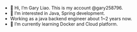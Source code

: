 - 👋 Hi, I’m Gary Liao. This is my account @gary258796.
- 👀 I’m interested in Java, Spring development.
-    Working as a java backend engineer about 1~2 years now. 
- 🌱 I’m currently learning Docker and Cloud platform.

<!---
gary258796/gary258796 is a ✨ special ✨ repository because its `README.md` (this file) appears on your GitHub profile.
You can click the Preview link to take a look at your changes.
--->
